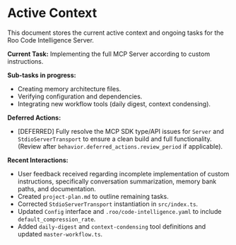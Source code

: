# Active Context

This document stores the current active context and ongoing tasks for the Roo Code Intelligence Server.

**Current Task:** Implementing the full MCP Server according to custom instructions.

**Sub-tasks in progress:**
- Creating memory architecture files.
- Verifying configuration and dependencies.
- Integrating new workflow tools (daily digest, context condensing).

**Deferred Actions:**
- [DEFERRED] Fully resolve the MCP SDK type/API issues for `Server` and `StdioServerTransport` to ensure a clean build and full functionality. (Review after `behavior.deferred_actions.review_period` if applicable).

**Recent Interactions:**
- User feedback received regarding incomplete implementation of custom instructions, specifically conversation summarization, memory bank paths, and documentation.
- Created `project-plan.md` to outline remaining tasks.
- Corrected `StdioServerTransport` instantiation in `src/index.ts`.
- Updated `Config` interface and `.roo/code-intelligence.yaml` to include `default_compression_rate`.
- Added `daily-digest` and `context-condensing` tool definitions and updated `master-workflow.ts`.